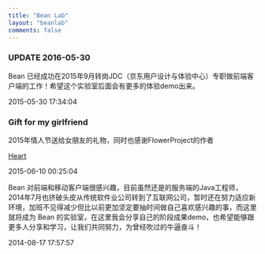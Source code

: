 ```yaml
---
title: "Bean Lab"
layout: "beanlab"
comments: false
---
```


### UPDATE 2016-05-30

Bean 已经成功在2015年9月转岗JDC（京东用户设计与体验中心）专职做前端客户端的工作！希望这个实验室后面会有更多的体验demo出来。

2015-05-30 17:34:04

### Gift for my girlfriend

2015年情人节送给女朋友的礼物，同时也感谢FlowerProject的作者

[Heart](http://beanlee.com/lab/love/index_zh.html)

2015-06-10 00:25:04

Bean 对前端和移动客户端很感兴趣，目前虽然还是的服务端的Java工程师，2014年7月也挤破头皮从传统软件业公司转到了互联网公司，暂时还在努力适应新环境，加班不见得减少但比以前更加坚定要抽时间做自己喜欢感兴趣的事，而这里就将成为 Bean 的实验室，在这里我会分享自己的阶段成果demo，也希望能够跟更多人分享和学习，让我们共同努力，为曾经吹过的牛逼奋斗！

2014-08-17 17:57:57

